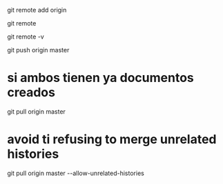 git remote add origin <https address>

git remote

git remote -v

git push origin master

# si ambos tienen ya documentos creados
git pull origin master

# avoid ti refusing to merge unrelated histories
git pull origin master --allow-unrelated-histories

